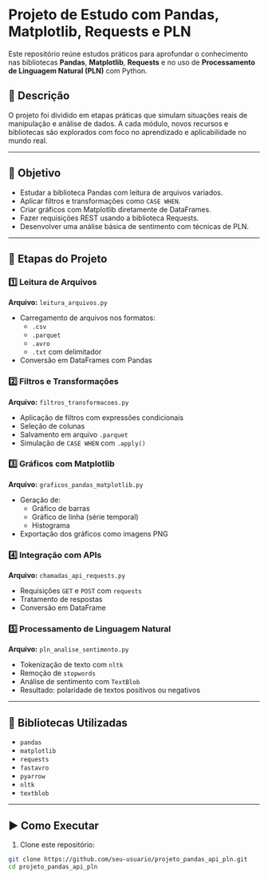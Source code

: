 # Projeto de Estudo com Pandas, Matplotlib, Requests e PLN

Este repositório reúne estudos práticos para aprofundar o conhecimento nas bibliotecas **Pandas**, **Matplotlib**, **Requests** e no uso de **Processamento de Linguagem Natural (PLN)** com Python.

## 📌 Descrição

O projeto foi dividido em etapas práticas que simulam situações reais de manipulação e análise de dados. A cada módulo, novos recursos e bibliotecas são explorados com foco no aprendizado e aplicabilidade no mundo real.

---

## 🎯 Objetivo

- Estudar a biblioteca Pandas com leitura de arquivos variados.
- Aplicar filtros e transformações como `CASE WHEN`.
- Criar gráficos com Matplotlib diretamente de DataFrames.
- Fazer requisições REST usando a biblioteca Requests.
- Desenvolver uma análise básica de sentimento com técnicas de PLN.

---

## 🧩 Etapas do Projeto

### 1️⃣ Leitura de Arquivos
**Arquivo:** `leitura_arquivos.py`
- Carregamento de arquivos nos formatos:
  - `.csv`
  - `.parquet`
  - `.avro`
  - `.txt` com delimitador
- Conversão em DataFrames com Pandas

### 2️⃣ Filtros e Transformações
**Arquivo:** `filtros_transformacoes.py`
- Aplicação de filtros com expressões condicionais
- Seleção de colunas
- Salvamento em arquivo `.parquet`
- Simulação de `CASE WHEN` com `.apply()`

### 3️⃣ Gráficos com Matplotlib
**Arquivo:** `graficos_pandas_matplotlib.py`
- Geração de:
  - Gráfico de barras
  - Gráfico de linha (série temporal)
  - Histograma
- Exportação dos gráficos como imagens PNG

### 4️⃣ Integração com APIs
**Arquivo:** `chamadas_api_requests.py`
- Requisições `GET` e `POST` com `requests`
- Tratamento de respostas
- Conversão em DataFrame

### 5️⃣ Processamento de Linguagem Natural
**Arquivo:** `pln_analise_sentimento.py`
- Tokenização de texto com `nltk`
- Remoção de `stopwords`
- Análise de sentimento com `TextBlob`
- Resultado: polaridade de textos positivos ou negativos

---

## 🧠 Bibliotecas Utilizadas

- `pandas`
- `matplotlib`
- `requests`
- `fastavro`
- `pyarrow`
- `nltk`
- `textblob`

---

## ▶️ Como Executar

1. Clone este repositório:
```bash
git clone https://github.com/seu-usuario/projeto_pandas_api_pln.git
cd projeto_pandas_api_pln
